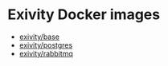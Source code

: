 # Exivity Docker images

- [exivity/base](base/README.md)
- [exivity/postgres](postgres/README.md)
- [exivity/rabbitmq](rabbitmq/README.md)
